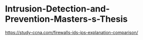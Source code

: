 # Intrusion-Detection-and-Prevention-Masters-s-Thesis

https://study-ccna.com/firewalls-ids-ips-explanation-comparison/
